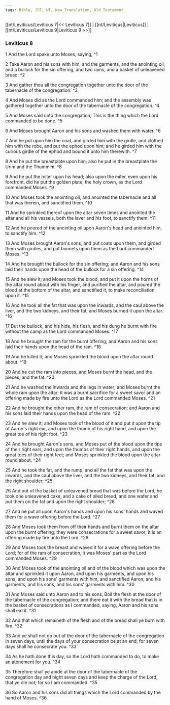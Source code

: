 ```yaml
---
tags: Bible, JST, NT, New_Translation, Old_Testament
---
```


[[nt/Leviticus/Leviticus 7|<< Leviticus 7]] | [[nt/Leviticus|Leviticus]] | [[nt/Leviticus/Leviticus 9|Leviticus 9 >>]]

### Leviticus 8

1 And the Lord spake unto Moses, saying,  ^1

2 Take Aaron and his sons with him, and the garments, and the anointing oil, and a bullock for the sin offering, and two rams, and a basket of unleavened bread;  ^2

3 And gather thou all the congregation together unto the door of the tabernacle of the congregation.  ^3

4 And Moses did as the Lord commanded him; and the assembly was gathered together unto the door of the tabernacle of the congregation.  ^4

5 And Moses said unto the congregation, This is the thing which the Lord commanded to be done.  ^5

6 And Moses brought Aaron and his sons and washed them with water.  ^6

7 And he put upon him the coat, and girded him with the girdle, and clothed him with the robe, and put the ephod upon him; and he girded him with the curious girdle of the ephod and bound it unto him therewith.  ^7

8 And he put the breastplate upon him; also he put in the breastplate the Urim and the Thummim.  ^8

9 And he put the miter upon his head; also upon the miter, even upon his forefront, did he put the golden plate, the holy crown, as the Lord commanded Moses.  ^9

10 And Moses took the anointing oil, and anointed the tabernacle and all that was therein, and sanctified them.  ^10

11 And he sprinkled thereof upon the altar seven times and anointed the altar and all his vessels, both the laver and his foot, to sanctify them.  ^11

12 And he poured of the anointing oil upon Aaron\'s head and anointed him, to sanctify him.  ^12

13 And Moses brought Aaron\'s sons, and put coats upon them, and girded them with girdles, and put bonnets upon them as the Lord commanded Moses.  ^13

14 And he brought the bullock for the sin offering; and Aaron and his sons laid their hands upon the head of the bullock for a sin offering.  ^14

15 And he slew it; and Moses took the blood, and put it upon the horns of the altar round about with his finger, and purified the altar, and poured the blood at the bottom of the altar, and sanctified it, to make reconciliation upon it.  ^15

16 And he took all the fat that was upon the inwards, and the caul above the liver, and the two kidneys, and their fat; and Moses burned it upon the altar.  ^16

17 But the bullock, and his hide, his flesh, and his dung he burnt with fire without the camp as the Lord commanded Moses.  ^17

18 And he brought the ram for the burnt offering; and Aaron and his sons laid their hands upon the head of the ram.  ^18

19 And he killed it; and Moses sprinkled the blood upon the altar round about.  ^19

20 And he cut the ram into pieces; and Moses burnt the head, and the pieces, and the fat.  ^20

21 And he washed the inwards and the legs in water; and Moses burnt the whole ram upon the altar; it was a burnt sacrifice for a sweet savor and an offering made by fire unto the Lord as the Lord commanded Moses.  ^21

22 And he brought the other ram, the ram of consecration; and Aaron and his sons laid their hands upon the head of the ram.  ^22

23 And he slew it; and Moses took of the blood of it and put it upon the tip of Aaron\'s right ear, and upon the thumb of his right hand, and upon the great toe of his right foot.  ^23

24 And he brought Aaron\'s sons, and Moses put of the blood upon the tips of their right ears, and upon the thumbs of their right hands, and upon the great toes of their right feet; and Moses sprinkled the blood upon the altar round about.  ^24

25 And he took the fat, and the rump, and all the fat that was upon the inwards, and the caul above the liver, and the two kidneys, and their fat, and the right shoulder;  ^25

26 And out of the basket of unleavened bread that was before the Lord, he took one unleavened cake, and a cake of oiled bread, and one wafer and put them on the fat and upon the right shoulder;  ^26

27 And he put all upon Aaron\'s hands and upon his sons\' hands and waved them for a wave offering before the Lord.  ^27

28 And Moses took them from off their hands and burnt them on the altar upon the burnt offering; they were consecrations for a sweet savor; it is an offering made by fire unto the Lord.  ^28

29 And Moses took the breast and waved it for a wave offering before the Lord; for of the ram of consecration, it was Moses\' part as the Lord commanded Moses.  ^29

30 And Moses took of the anointing oil and of the blood which was upon the altar and sprinkled it upon Aaron, and upon his garments, and upon his sons, and upon his sons\' garments with him, and sanctified Aaron, and his garments, and his sons, and his sons\' garments with him.  ^30

31 And Moses said unto Aaron and to his sons, Boil the flesh at the door of the tabernacle of the congregation; and there eat it with the bread that is in the basket of consecrations as I commanded, saying, Aaron and his sons shall eat it.  ^31

32 And that which remaineth of the flesh and of the bread shall ye burn with fire.  ^32

33 And ye shall not go out of the door of the tabernacle of the congregation in seven days, until the days of your consecration be at an end; for seven days shall he consecrate you.  ^33

34 As he hath done this day, so the Lord hath commanded to do, to make an atonement for you.  ^34

35 Therefore shall ye abide at the door of the tabernacle of the congregation day and night seven days and keep the charge of the Lord, that ye die not; for so I am commanded.  ^35

36 So Aaron and his sons did all things which the Lord commanded by the hand of Moses.  ^36

 
